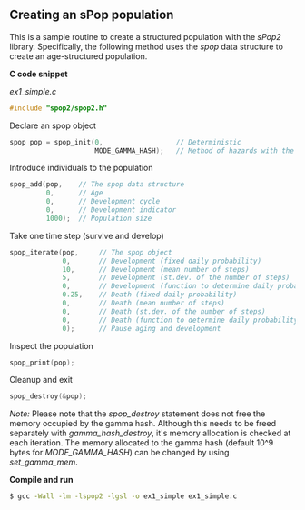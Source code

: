 ## Creating an sPop population

This is a sample routine to create a structured population with the *sPop2* library.
Specifically, the following method uses the *spop* data structure to create an age-structured population.

**C code snippet**

*ex1_simple.c*

```c
#include "spop2/spop2.h"
```
Declare an spop object
```c
spop pop = spop_init(0,                  // Deterministic
                     MODE_GAMMA_HASH);   // Method of hazards with the Gamma distribution
```
Introduce individuals to the population
```c
spop_add(pop,    // The spop data structure 
         0,      // Age                   
         0,      // Development cycle     
         0,      // Development indicator 
         1000);  // Population size
```
Take one time step (survive and develop)
```c
spop_iterate(pop,     // The spop object
             0,       // Development (fixed daily probability)
             10,      // Development (mean number of steps)
             5,       // Development (st.dev. of the number of steps) 
             0,       // Development (function to determine daily probability)
             0.25,    // Death (fixed daily probability)
             0,       // Death (mean number of steps)
             0,       // Death (st.dev. of the number of steps) 
             0,       // Death (function to determine daily probability)
             0);      // Pause aging and development
```
Inspect the population
```c
spop_print(pop);
```
Cleanup and exit
```c
spop_destroy(&pop);
```

*Note:* Please note that the *spop_destroy* statement does not free the memory occupied by the gamma hash. Although this needs to be freed separately with *gamma_hash_destroy*, it's memory allocation is checked at each iteration. The memory allocated to the gamma hash (default 10^9 bytes for *MODE_GAMMA_HASH*) can be changed by using *set_gamma_mem*.

**Compile and run**

```bash
$ gcc -Wall -lm -lspop2 -lgsl -o ex1_simple ex1_simple.c
```
